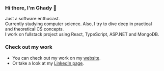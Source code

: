 ### Hi there, I'm Ghady 👋

Just a software enthusiast. <br/>
Currently studying computer science. Also, I try to dive deep in practical and theoretical CS concepts. <br/>
I work on fullstack project using React, TypeScript, ASP.NET and MongoDB.

### Check out my work

- You can check out my work on my [website](https://www.ghady.me).
- Or take a look at my [LinkedIn page](https://www.linkedin.com/in/ghadyyoussef/).

